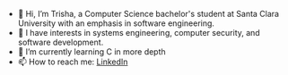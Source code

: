 - 👋 Hi, I’m Trisha, a Computer Science bachelor's student at Santa Clara University with an emphasis in software engineering. 
- 👀 I have interests in systems engineering, computer security, and software development. 
- 🌱 I’m currently learning C in more depth
- 📫 How to reach me: [LinkedIn](https://www.linkedin.com/in/trishaganesh/)
